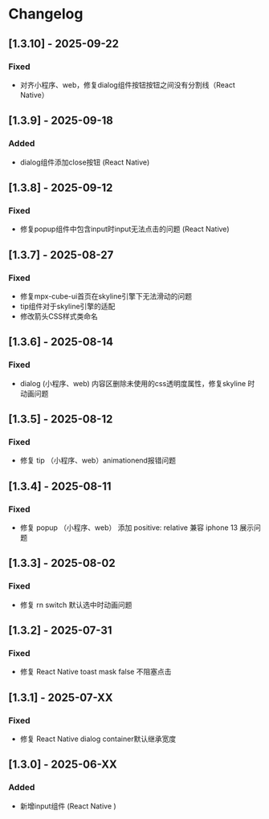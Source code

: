 # Changelog

## [1.3.10] - 2025-09-22

### Fixed
- 对齐小程序、web，修复dialog组件按钮按钮之间没有分割线（React Native）


## [1.3.9] - 2025-09-18

### Added
- dialog组件添加close按钮 (React Native)

## [1.3.8] - 2025-09-12

### Fixed
- 修复popup组件中包含input时input无法点击的问题 (React Native)

## [1.3.7] - 2025-08-27

### Fixed
- 修复mpx-cube-ui首页在skyline引擎下无法滑动的问题
- tip组件对于skyline引擎的适配
- 修改箭头CSS样式类命名

## [1.3.6] - 2025-08-14

### Fixed
- dialog (小程序、web) 内容区删除未使用的css透明度属性，修复skyline 时动画问题

## [1.3.5] - 2025-08-12

### Fixed
- 修复 tip （小程序、web）animationend报错问题

## [1.3.4] - 2025-08-11

### Fixed
- 修复 popup （小程序、web） 添加 positive: relative 兼容 iphone 13 展示问题

## [1.3.3] - 2025-08-02

### Fixed
- 修复 rn  switch 默认选中时动画问题

## [1.3.2] - 2025-07-31

### Fixed

- 修复 React Native toast mask false 不阻塞点击

## [1.3.1] - 2025-07-XX

### Fixed
- 修复 React Native dialog container默认继承宽度

## [1.3.0] - 2025-06-XX

### Added
- 新增input组件 (React Native )